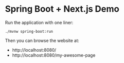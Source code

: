 # Spring Boot + Next.js Demo

Run the application with one liner:

```shell
./mvnw spring-boot:run
```

Then you can browse the website at:

* http://localhost:8080/
* http://localhost:8080/my-awesome-page
